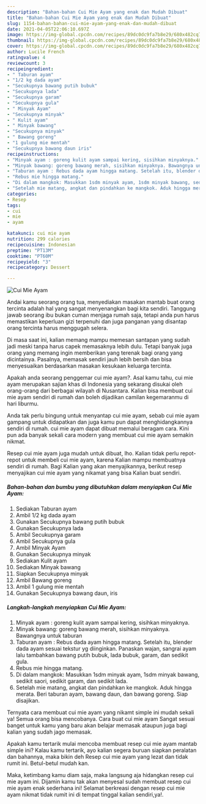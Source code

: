 ```yaml
---
description: "Bahan-bahan Cui Mie Ayam yang enak dan Mudah Dibuat"
title: "Bahan-bahan Cui Mie Ayam yang enak dan Mudah Dibuat"
slug: 1154-bahan-bahan-cui-mie-ayam-yang-enak-dan-mudah-dibuat
date: 2021-04-05T22:06:10.697Z
image: https://img-global.cpcdn.com/recipes/89dc0dc9fa7b8e29/680x482cq70/cui-mie-ayam-foto-resep-utama.jpg
thumbnail: https://img-global.cpcdn.com/recipes/89dc0dc9fa7b8e29/680x482cq70/cui-mie-ayam-foto-resep-utama.jpg
cover: https://img-global.cpcdn.com/recipes/89dc0dc9fa7b8e29/680x482cq70/cui-mie-ayam-foto-resep-utama.jpg
author: Lucile French
ratingvalue: 4
reviewcount: 3
recipeingredient:
- " Taburan ayam"
- "1/2 kg dada ayam"
- "Secukupnya bawang putih bubuk"
- "Secukupnya lada"
- "Secukupnya garam"
- "Secukupnya gula"
- " Minyak Ayam"
- "Secukupnya minyak"
- " Kulit ayam"
- " Minyak bawang"
- "Secukupnya minyak"
- " Bawang goreng"
- "1 gulung mie mentah"
- "Secukupnya bawang daun iris"
recipeinstructions:
- "Minyak ayam : goreng kulit ayam sampai kering, sisihkan minyaknya."
- "Minyak bawang: goreng bawang merah, sisihkan minyaknya. Bawangnya untuk taburan"
- "Taburan ayam : Rebus dada ayam hingga matang. Setelah itu, blender dada ayam sesuai tekstur yg diinginkan. Panaskan wajan, sangrai ayam lalu tambahkan bawang putih bubuk, lada bubuk, garam, dan sedikit gula."
- "Rebus mie hingga matang."
- "Di dalam mangkok: Masukkan 1sdm minyak ayam, 1sdm minyak bawang, sedikit saori, sedikit garam, dan sedikit lada."
- "Setelah mie matang, angkat dan pindahkan ke mangkok. Aduk hingga merata. Beri taburan ayam, bawang daun, dan bawang goreng. Siap disajikan."
categories:
- Resep
tags:
- cui
- mie
- ayam

katakunci: cui mie ayam 
nutrition: 299 calories
recipecuisine: Indonesian
preptime: "PT13M"
cooktime: "PT60M"
recipeyield: "3"
recipecategory: Dessert

---
```



![Cui Mie Ayam](https://img-global.cpcdn.com/recipes/89dc0dc9fa7b8e29/680x482cq70/cui-mie-ayam-foto-resep-utama.jpg)

Andai kamu seorang orang tua, menyediakan masakan mantab buat orang tercinta adalah hal yang sangat menyenangkan bagi kita sendiri. Tanggung jawab seorang ibu bukan cuman menjaga rumah saja, tetapi anda pun harus memastikan keperluan gizi terpenuhi dan juga panganan yang disantap orang tercinta harus menggugah selera.

Di masa  saat ini, kalian memang mampu memesan santapan yang sudah jadi meski tanpa harus capek memasaknya lebih dulu. Tetapi banyak juga orang yang memang ingin memberikan yang terenak bagi orang yang dicintainya. Pasalnya, memasak sendiri jauh lebih bersih dan bisa menyesuaikan berdasarkan masakan kesukaan keluarga tercinta. 



Apakah anda seorang penggemar cui mie ayam?. Asal kamu tahu, cui mie ayam merupakan sajian khas di Indonesia yang sekarang disukai oleh orang-orang dari berbagai wilayah di Nusantara. Kalian bisa membuat cui mie ayam sendiri di rumah dan boleh dijadikan camilan kegemaranmu di hari liburmu.

Anda tak perlu bingung untuk menyantap cui mie ayam, sebab cui mie ayam gampang untuk didapatkan dan juga kamu pun dapat menghidangkannya sendiri di rumah. cui mie ayam dapat dibuat memalui beragam cara. Kini pun ada banyak sekali cara modern yang membuat cui mie ayam semakin nikmat.

Resep cui mie ayam juga mudah untuk dibuat, lho. Kalian tidak perlu repot-repot untuk membeli cui mie ayam, karena Kalian mampu membuatnya sendiri di rumah. Bagi Kalian yang akan menyajikannya, berikut resep menyajikan cui mie ayam yang nikamat yang bisa Kalian buat sendiri.

<!--inarticleads1-->

##### Bahan-bahan dan bumbu yang dibutuhkan dalam menyiapkan Cui Mie Ayam:

1. Sediakan  Taburan ayam
1. Ambil 1/2 kg dada ayam
1. Gunakan Secukupnya bawang putih bubuk
1. Gunakan Secukupnya lada
1. Ambil Secukupnya garam
1. Ambil Secukupnya gula
1. Ambil  Minyak Ayam
1. Gunakan Secukupnya minyak
1. Sediakan  Kulit ayam
1. Sediakan  Minyak bawang
1. Siapkan Secukupnya minyak
1. Ambil  Bawang goreng
1. Ambil 1 gulung mie mentah
1. Gunakan Secukupnya bawang daun, iris




<!--inarticleads2-->

##### Langkah-langkah menyiapkan Cui Mie Ayam:

1. Minyak ayam : goreng kulit ayam sampai kering, sisihkan minyaknya.
1. Minyak bawang: goreng bawang merah, sisihkan minyaknya. Bawangnya untuk taburan
1. Taburan ayam : Rebus dada ayam hingga matang. Setelah itu, blender dada ayam sesuai tekstur yg diinginkan. Panaskan wajan, sangrai ayam lalu tambahkan bawang putih bubuk, lada bubuk, garam, dan sedikit gula.
1. Rebus mie hingga matang.
1. Di dalam mangkok: Masukkan 1sdm minyak ayam, 1sdm minyak bawang, sedikit saori, sedikit garam, dan sedikit lada.
1. Setelah mie matang, angkat dan pindahkan ke mangkok. Aduk hingga merata. Beri taburan ayam, bawang daun, dan bawang goreng. Siap disajikan.




Ternyata cara membuat cui mie ayam yang nikamt simple ini mudah sekali ya! Semua orang bisa mencobanya. Cara buat cui mie ayam Sangat sesuai banget untuk kamu yang baru akan belajar memasak ataupun juga bagi kalian yang sudah jago memasak.

Apakah kamu tertarik mulai mencoba membuat resep cui mie ayam mantab simple ini? Kalau kamu tertarik, ayo kalian segera buruan siapkan peralatan dan bahannya, maka bikin deh Resep cui mie ayam yang lezat dan tidak rumit ini. Betul-betul mudah kan. 

Maka, ketimbang kamu diam saja, maka langsung aja hidangkan resep cui mie ayam ini. Dijamin kamu tak akan menyesal sudah membuat resep cui mie ayam enak sederhana ini! Selamat berkreasi dengan resep cui mie ayam nikmat tidak rumit ini di tempat tinggal kalian sendiri,ya!.

